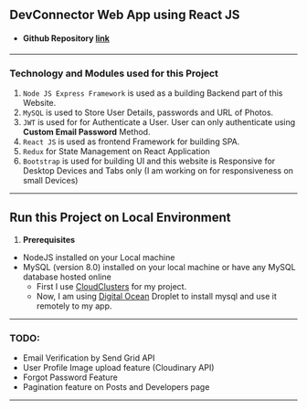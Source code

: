 ## DevConnector Web App using React JS



- #### Github Repository [link](https://github.com/Lubo-10/MERN-SPA-Project)

---

### Technology and Modules used for this Project

1. `Node JS Express Framework` is used as a building Backend part of this Website.
2. `MySQL` is used to Store User Details, passwords and URL of Photos.
3. `JWT` is used for for Authenticate a User. User can only authenticate using **Custom Email Password** Method.
4. `React JS` is used as frontend Framework for building SPA.
5. `Redux` for State Management on React Application
6. `Bootstrap` is used for building UI and this website is Responsive for Desktop Devices and Tabs only (I am working on for responsiveness on small Devices)


---

## Run this Project on Local Environment

1. **Prerequisites**

- NodeJS installed on your Local machine
- MySQL (version 8.0) installed on your local machine or have any MySQL database hosted online
  - First I use [CloudClusters](https://www.cloudclusters.io/) for my project.
  - Now, I am using [Digital Ocean](https://m.do.co/c/bf7c82c22af1) Droplet to install mysql and use it remotely to my app.


---

### TODO:

- Email Verification by Send Grid API
- User Profile Image upload feature (Cloudinary API)
- Forgot Password Feature
- Pagination feature on Posts and Developers page

---